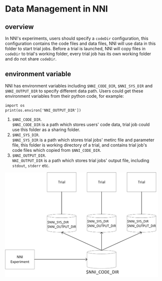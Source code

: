 # Data Management in NNI
## overview
In NNI's experiments, users should specify a `codeDir` configuration, this configuration contains the code files and data files, NNI will use data in this folder to start trial jobs. Before a trial is launched, NNI will copy files in `codeDir` to trial's working folder, every trial job has its own working folder and do not share `codeDir`. 

## environment variable
NNI has environment variables including `$NNI_CODE_DIR`, `$NNI_SYS_DIR` and `$NNI_OUTPUT_DIR` to specify different data path. Users could get these environment variables from their python code, for example:
```
import os
print(os.environ['NNI_OUTPUT_DIR'])
```

1. `$NNI_CODE_DIR`.  
    `$NNI_CODE_DIR` is a path which stores users' code data, trial job could use this folder as a sharing folder.
2. `$NNI_SYS_DIR`.  
    `$NNI_SYS_DIR`  is a path which stores trial jobs' metirc file and parameter file, this folder is working directory of a trial, and contains trial job's code files which copied from `$NNI_CODE_DIR`.
3. `$NNI_OUTPUT_DIR`.  
    `NNI_OUTPUT_DIR`  is a path which stores trial jobs' output file, including `stdout`, `stderr` etc.

![](../../img/nni_data_management.jpg)
